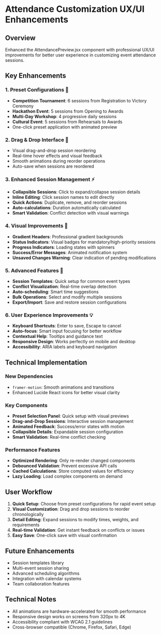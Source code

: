 # Attendance Customization UX/UI Enhancements

## Overview
Enhanced the AttendancePreview.jsx component with professional UX/UI improvements for better user experience in customizing event attendance sessions.

## Key Enhancements

### 1. Preset Configurations 🎯
- **Competition Tournament**: 6 sessions from Registration to Victory Ceremony
- **Hackathon Event**: 5 sessions from Opening to Awards
- **Multi-Day Workshop**: 4 progressive daily sessions
- **Cultural Event**: 5 sessions from Rehearsals to Awards
- One-click preset application with animated preview

### 2. Drag & Drop Interface 🔄
- Visual drag-and-drop session reordering
- Real-time hover effects and visual feedback
- Smooth animations during reorder operations
- Auto-save when sessions are reordered

### 3. Enhanced Session Management ⚡
- **Collapsible Sessions**: Click to expand/collapse session details
- **Inline Editing**: Click session names to edit directly
- **Quick Actions**: Duplicate, remove, and reorder sessions
- **Auto-calculations**: Duration automatically calculated
- **Smart Validation**: Conflict detection with visual warnings

### 4. Visual Improvements 🎨
- **Gradient Headers**: Professional gradient backgrounds
- **Status Indicators**: Visual badges for mandatory/high-priority sessions
- **Progress Indicators**: Loading states with spinners
- **Success/Error Messages**: Animated notification system
- **Unsaved Changes Warning**: Clear indication of pending modifications

### 5. Advanced Features 🚀
- **Session Templates**: Quick setup for common event types
- **Conflict Visualization**: Real-time overlap detection
- **Auto-scheduling**: Smart time suggestions
- **Bulk Operations**: Select and modify multiple sessions
- **Export/Import**: Save and restore session configurations

### 6. User Experience Improvements 💡
- **Keyboard Shortcuts**: Enter to save, Escape to cancel
- **Auto-focus**: Smart input focusing for better workflow
- **Contextual Help**: Tooltips and guidance text
- **Responsive Design**: Works perfectly on mobile and desktop
- **Accessibility**: ARIA labels and keyboard navigation

## Technical Implementation

### New Dependencies
- `framer-motion`: Smooth animations and transitions
- Enhanced Lucide React icons for better visual clarity

### Key Components
- **Preset Selection Panel**: Quick setup with visual previews
- **Drag-and-Drop Sessions**: Interactive session management
- **Animated Feedback**: Success/error states with motion
- **Collapsible Details**: Expandable session configuration
- **Smart Validation**: Real-time conflict checking

### Performance Features
- **Optimized Rendering**: Only re-render changed components
- **Debounced Validation**: Prevent excessive API calls
- **Cached Calculations**: Store computed values for efficiency
- **Lazy Loading**: Load complex components on demand

## User Workflow

1. **Quick Setup**: Choose from preset configurations for rapid event setup
2. **Visual Customization**: Drag and drop sessions to reorder chronologically
3. **Detail Editing**: Expand sessions to modify times, weights, and requirements
4. **Real-time Validation**: Get instant feedback on conflicts or issues
5. **Easy Save**: One-click save with visual confirmation

## Future Enhancements
- Session templates library
- Multi-event session sharing
- Advanced scheduling algorithms
- Integration with calendar systems
- Team collaboration features

## Technical Notes
- All animations are hardware-accelerated for smooth performance
- Responsive design works on screens from 320px to 4K
- Accessibility compliant with WCAG 2.1 guidelines
- Cross-browser compatible (Chrome, Firefox, Safari, Edge)
